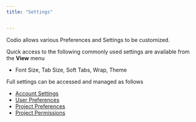 ```yaml
---
title: "Settings"


---
```


Codio allows various Preferences and Settings to be customized.

Quick access to the following commonly used settings are available from the **View** menu

- Font Size, Tab Size, Soft Tabs, Wrap, Theme

Full settings can be accessed and managed as follows

- [Account Settings](/ide/customization/account-settings)
- [User Preferences](/ide/customization/codio-prefs)
- [Project Preferences](/ide/customization/project-prefs)
- [Project Permissions](/ide/customization/permissions)

